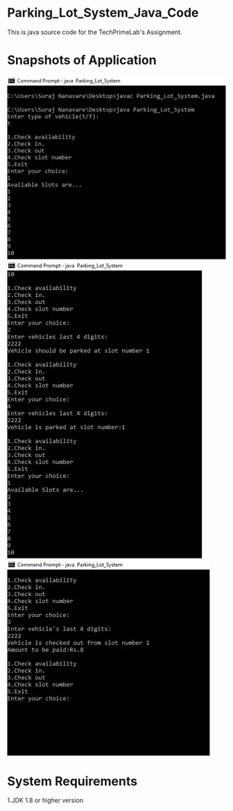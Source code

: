 # Parking_Lot_System_Java_Code
This is java source code for the TechPrimeLab's Assignment.

<h1>Snapshots of Application</h1>
<img src="https://github.com/Isha3996/Parking_Lot_System_Java_Code/blob/master/Snapshot/snap1.JPG" alt="Snap">

<img src="https://github.com/Isha3996/Parking_Lot_System_Java_Code/blob/master/Snapshot/snap2.JPG" alt="Snap">

<img src="https://github.com/Isha3996/Parking_Lot_System_Java_Code/blob/master/Snapshot/snap3.JPG" alt="Snap">

<h1>System Requirements</h1>
1.JDK 1.8 or higher version
